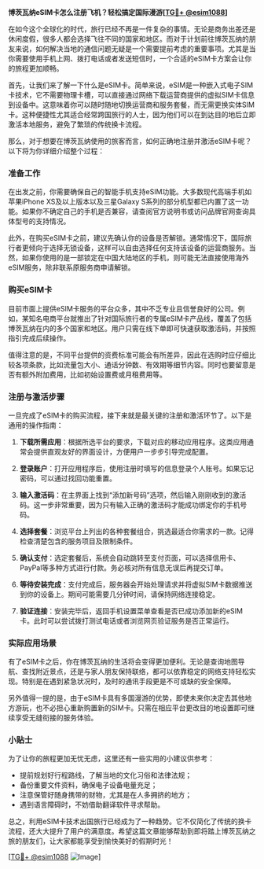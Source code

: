 **博茨瓦纳eSIM卡怎么注册飞机？轻松搞定国际漫游[[TG💪+ @esim1088](https://t.me/s/esim1088)]**

在如今这个全球化的时代，旅行已经不再是一件复杂的事情。无论是商务出差还是休闲度假，很多人都会选择飞往不同的国家和地区。而对于计划前往博茨瓦纳的朋友来说，如何解决当地的通信问题无疑是一个需要提前考虑的重要事项。尤其是当你需要使用手机上网、拨打电话或者发送短信时，一个合适的eSIM卡方案会让你的旅程更加顺畅。

首先，让我们来了解一下什么是eSIM卡。简单来说，eSIM是一种嵌入式电子SIM卡技术，它不需要物理卡槽，可以直接通过网络下载运营商提供的虚拟SIM卡信息到设备中。这意味着你可以随时随地切换运营商和服务套餐，而无需更换实体SIM卡。这种便捷性尤其适合经常跨国旅行的人士，因为他们可以在到达目的地后立即激活本地服务，避免了繁琐的传统换卡流程。

那么，对于想要在博茨瓦纳使用的旅客而言，如何正确地注册并激活eSIM卡呢？以下将为你详细介绍整个过程：

### 准备工作

在出发之前，你需要确保自己的智能手机支持eSIM功能。大多数现代高端手机如苹果iPhone XS及以上版本以及三星Galaxy S系列的部分机型都已内置了这一功能。如果你不确定自己的手机是否兼容，请查阅官方说明书或访问品牌官网查询具体型号的支持情况。

此外，在购买eSIM卡之前，建议先确认你的设备是否解锁。通常情况下，国际旅行者更倾向于选择无锁设备，这样可以自由选择任何支持该设备的运营商服务。当然，如果你使用的是一部锁定在中国大陆地区的手机，则可能无法直接使用海外eSIM服务，除非联系原服务商申请解锁。

### 购买eSIM卡

目前市面上提供eSIM卡服务的平台众多，其中不乏专业且信誉良好的公司。例如，某知名电商平台就推出了针对国际旅行者的专属eSIM卡产品线，覆盖了包括博茨瓦纳在内的多个国家和地区。用户只需在线下单即可快速获取激活码，并按照指引完成后续操作。

值得注意的是，不同平台提供的资费标准可能会有所差异，因此在选购时应仔细比较各项条款，比如流量包大小、通话分钟数、有效期等细节内容。同时也要留意是否有额外附加费用，比如初始设置费或月租费用等。

### 注册与激活步骤

一旦完成了eSIM卡的购买流程，接下来就是最关键的注册和激活环节了。以下是通用的操作指南：

1. **下载所需应用**：根据所选平台的要求，下载对应的移动应用程序。这类应用通常会提供直观友好的界面设计，方便用户一步步引导完成配置。
   
2. **登录账户**：打开应用程序后，使用注册时填写的信息登录个人账号。如果忘记密码，可以通过找回功能重置。

3. **输入激活码**：在主界面上找到“添加新号码”选项，然后输入刚刚收到的激活码。这一步非常重要，因为只有输入正确的激活码才能成功绑定你的手机号码。

4. **选择套餐**：浏览平台上列出的各种套餐组合，挑选最适合你需求的一款。记得检查清楚包含的服务项目及限制条件。

5. **确认支付**：选定套餐后，系统会自动跳转至支付页面，可以选择信用卡、PayPal等多种方式进行付款。务必核对所有信息无误后再提交订单。

6. **等待安装完成**：支付完成后，服务器会开始处理请求并将虚拟SIM卡数据推送到你的设备上。期间可能需要几分钟时间，请保持网络连接稳定。

7. **验证连接**：安装完毕后，返回手机设置菜单查看是否已成功添加新的eSIM卡。此时可以尝试拨打测试电话或者浏览网页验证服务是否正常运行。

### 实际应用场景

有了eSIM卡之后，你在博茨瓦纳的生活将会变得更加便利。无论是查询地图导航、查找附近景点，还是与家人朋友保持联络，都可以依靠稳定的网络支持轻松实现。特别是在遇到紧急状况时，及时的通讯手段更是不可或缺的安全保障。

另外值得一提的是，由于eSIM卡具有多国漫游的优势，即使未来你决定去其他地方游玩，也不必担心重新购置新的SIM卡。只需在相应平台更改目的地设置即可继续享受无缝衔接的服务体验。

### 小贴士

为了让你的旅程更加无忧无虑，这里还有一些实用的小建议供参考：
- 提前规划好行程路线，了解当地的文化习俗和法律法规；
- 备份重要文件资料，确保电子设备电量充足；
- 注意保管好随身携带的财物，尤其是在人多拥挤的地方；
- 遇到语言障碍时，不妨借助翻译软件寻求帮助。

总之，利用eSIM卡技术出国旅行已经成为了一种趋势。它不仅简化了传统的换卡流程，还大大提升了用户的满意度。希望这篇文章能够帮助到即将踏上博茨瓦纳之旅的朋友们，让大家都能享受到愉快美好的假期时光！

[[TG💪+ @esim1088](https://t.me/s/esim1088) ![Image](https://i.postimg.cc/4NQfJmqS/Snipaste-2025-05-13-00-14-12.png)]